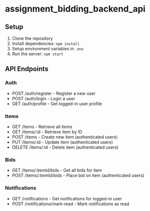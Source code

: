 # assignment_bidding_backend_api



## Setup

1. Clone the repository
2. Install dependencies: `npm install`
3. Setup environment variables in `.env`
4. Run the server: `npm start`

## API Endpoints

### Auth
- POST /auth/register - Register a new user
- POST /auth/login - Login a user
- GET /auth/profile - Get logged-in user profile

### Items
- GET /items - Retrieve all items
- GET /items/:id - Retrieve item by ID
- POST /items - Create new item (authenticated users)
- PUT /items/:id - Update item (authenticated users)
- DELETE /items/:id - Delete item (authenticated users)

### Bids
- GET /items/:itemId/bids - Get all bids for item
- POST /items/:itemId/bids - Place bid on item (authenticated users)

### Notifications
- GET /notifications - Get notifications for logged-in user
- POST /notifications/mark-read - Mark notifications as read
